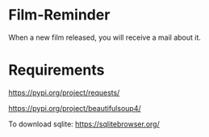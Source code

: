 # Film-Reminder
When a new film released, you will receive a mail about it.

# Requirements
https://pypi.org/project/requests/

https://pypi.org/project/beautifulsoup4/

To download sqlite: https://sqlitebrowser.org/
